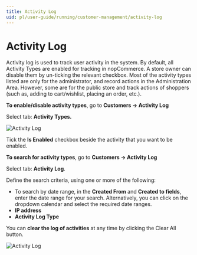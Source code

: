 ```yaml
---
title: Activity Log
uid: pl/user-guide/running/customer-management/activity-log
---
```


# Activity Log

Activity log is used to track user activity in the system. By default, all Activity Types are enabled for tracking in nopCommerce. A store owner can disable them by un-ticking the relevant checkbox. Most of the activity types listed are only for the administrator, and record actions in the Administration Area. However, some are for the public store and track actions of shoppers (such as, adding to cart/wishlist, placing an order, etc.).

**To enable/disable activity types**, go to **Customers → Activity Log**

Select tab: **Activity Types.**

![Activity Log](_static/activity-log/activity-log.png)

Tick the **Is Enabled** checkbox beside the activity that you want to be enabled.

**To search for activity types**, go to **Customers → Activity Log**

Select tab: **Activity Log**.

Define the search criteria, using one or more of the following:

- To search by date range, in the **Created From** and **Created to fields**, enter the date range for your search. Alternatively, you can click on the dropdown calendar and select the required date ranges.
- **IP address**
- **Activity Log Type**

You can **clear the log of activities** at any time by clicking the Clear All button.

![Activity Log](_static/activity-log/ActivityLog-2.png)